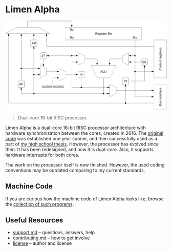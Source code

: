 # Limen Alpha

![Limen Alpha pipeline](doc/img/pipeline.png)

> Dual-core 16-bit RISC processor.

Limen Alpha is a dual-core 16-bit RISC processor architecture with hardware synchronization between the cores, created in 2016. The [original code](https://github.com/dominiksalvet/limen) was established one year sooner, and then successfully used as a part of [my high school thesis](https://github.com/dominiksalvet/high-school-thesis). However, the processor has evolved since then. It has been redesigned, and now it is dual-core. Also, it supports hardware interrupts for both cores.

The work on the processor itself is now finished. However, the used coding conventions may be outdated comparing to my current standards.

## Machine Code

If you are curious how the machine code of Limen Alpha looks like, browse the [collection of such programs](sw).

## Useful Resources

* [support.md](support.md) – questions, answers, help
* [contributing.md](contributing.md) – how to get involve
* [license](license) – author and license
